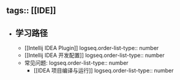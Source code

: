 tags:: [[IDE]]
---

- ## 学习路径
	- [[Intellij IDEA Plugin]]
	  logseq.order-list-type:: number
	- [[Intellij IDEA 开发配置]]
	  logseq.order-list-type:: number
	- 常见问题:
	  logseq.order-list-type:: number
		- [[IDEA 项目编译与运行]]
		  logseq.order-list-type:: number